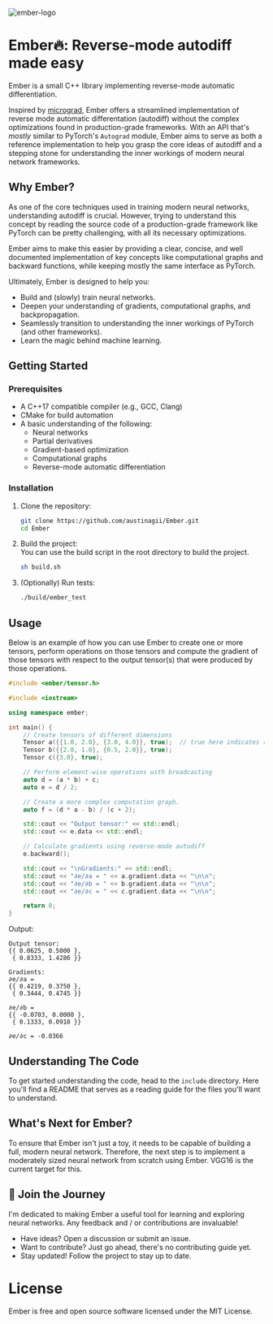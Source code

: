 ![ember-logo](https://github.com/user-attachments/assets/bc80ea7a-e41c-4281-87b5-b9ba77ae317b)

# Ember🔥: Reverse-mode autodiff made easy

Ember is a small C++ library implementing reverse-mode automatic differentiation. 

Inspired by [micrograd](https://github.com/karpathy/micrograd), Ember offers a streamlined implementation of reverse mode automatic differentation (autodiff) without the complex optimizations found in production-grade frameworks. With an API that's _mostly_ similar to PyTorch's `Autograd` module, Ember aims to serve as both a reference implementation to help you grasp the core ideas of autodiff and a stepping stone for understanding the inner workings of modern neural network frameworks.


## Why Ember?

As one of the core techniques used in training modern neural networks, understanding autodiff is crucial. However, trying to understand this concept by reading the source code of a production-grade framework like PyTorch can be pretty challenging, with all its necessary optimizations. 

Ember aims to make this easier by providing a clear, concise, and well documented implementation of key concepts like computational graphs and backward functions, while keeping mostly the same interface as PyTorch.

Ultimately, Ember is designed to help you:
 - Build and (slowly) train neural networks.
 - Deepen your understanding of gradients, computational graphs, and backpropagation.
 - Seamlessly transition to understanding the inner workings of PyTorch (and other frameworks).
 - Learn the magic behind machine learning.

## Getting Started

### Prerequisites

- A C++17 compatible compiler (e.g., GCC, Clang)
- CMake for build automation
- A basic understanding of the following:
  - Neural networks
  - Partial derivatives
  - Gradient-based optimization
  - Computational graphs
  - Reverse-mode automatic differentiation

### Installation

1. Clone the repository:  
   ```bash
   git clone https://github.com/austinagii/Ember.git
   cd Ember
   ```
2. Build the project:  
   You can use the build script in the root directory to build the project.
   ```bash
   sh build.sh
   ```
3. (Optionally) Run tests:  
   ```bash
   ./build/ember_test
   ```

## Usage

Below is an example of how you can use Ember to create one or more tensors, perform operations on those tensors and compute the gradient of those tensors with respect to the output tensor(s) that were produced by those operations.

```cpp
#include <ember/tensor.h>

#include <iostream>

using namespace ember;

int main() {
    // Create tensors of different dimensions
    Tensor a({{1.0, 2.0}, {3.0, 4.0}}, true);  // true here indicates requires gradients to be computed
    Tensor b({{2.0, 1.0}, {0.5, 2.0}}, true);
    Tensor c({3.0}, true);

    // Perform element-wise operations with broadcasting
    auto d = (a * b) + c;  
    auto e = d / 2; 

    // Create a more complex computation graph.
    auto f = (d * a - b) / (c + 2);

    std::cout << "Output tensor:" << std::endl;
    std::cout << e.data << std::endl;

    // Calculate gradients using reverse-mode autodiff
    e.backward();

    std::cout << "\nGradients:" << std::endl;
    std::cout << "∂e/∂a = " << a.gradient.data << "\n\n";
    std::cout << "∂e/∂b = " << b.gradient.data << "\n\n";
    std::cout << "∂e/∂c = " << c.gradient.data << "\n\n";

    return 0;
}
```

Output:
```
Output tensor:
{{ 0.0625, 0.5000 },
 { 0.8333, 1.4286 }}

Gradients:
∂e/∂a = 
{{ 0.4219, 0.3750 },
 { 0.3444, 0.4745 }}

∂e/∂b = 
{{ -0.0703, 0.0000 },
 { 0.1333, 0.0918 }}

∂e/∂c = -0.0366
```

## Understanding The Code

To get started understanding the code, head to the `include` directory. Here you'll find a README that serves as a reading guide for the files you'll want to understand. 


## What's Next for Ember?

To ensure that Ember isn't just a toy, it needs to be capable of building a full, modern neural network. Therefore, the next step is to implement a moderately sized neural network from scratch using Ember. VGG16 is the current target for this.  

## 🌟 Join the Journey

I'm dedicated to making Ember a useful tool for learning and exploring neural networks. Any feedback and / or contributions are invaluable!
 - Have ideas? Open a discussion or submit an issue.
 - Want to contribute? Just go ahead, there's no contributing guide yet.
 - Stay updated! Follow the project to stay up to date.

# License

Ember is free and open source software licensed under the MIT License.
